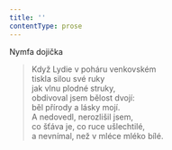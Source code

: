 ```yaml
---
title: ''
contentType: prose
---
```


Nymfa dojička

> Když Lydie v poháru venkovském  
> tiskla silou své ruky  
> jak vlnu plodné struky,  
> obdivoval jsem bělost dvojí:  
> běl přírody a lásky mojí.  
> A nedovedl, nerozlišil jsem,  
> co šťáva je, co ruce ušlechtilé,  
> a nevnímal, než v mléce mléko bílé.
